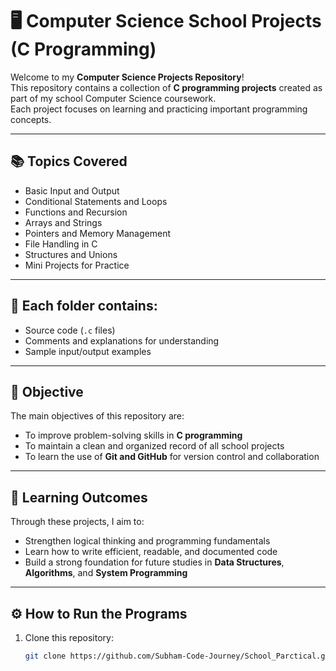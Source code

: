 # 🖥️ Computer Science School Projects (C Programming)

Welcome to my **Computer Science Projects Repository**!  
This repository contains a collection of **C programming projects** created as part of my school Computer Science coursework.  
Each project focuses on learning and practicing important programming concepts.

---

## 📚 Topics Covered
- Basic Input and Output  
- Conditional Statements and Loops  
- Functions and Recursion  
- Arrays and Strings  
- Pointers and Memory Management  
- File Handling in C  
- Structures and Unions  
- Mini Projects for Practice  

---

## 📂 Each folder contains:
- Source code (`.c` files)  
- Comments and explanations for understanding  
- Sample input/output examples  

---

## 🚀 Objective
The main objectives of this repository are:
- To improve problem-solving skills in **C programming**
- To maintain a clean and organized record of all school projects  
- To learn the use of **Git and GitHub** for version control and collaboration  

---

## 🧠 Learning Outcomes
Through these projects, I aim to:
- Strengthen logical thinking and programming fundamentals  
- Learn how to write efficient, readable, and documented code  
- Build a strong foundation for future studies in **Data Structures**, **Algorithms**, and **System Programming**

---

## ⚙️ How to Run the Programs
1. Clone this repository:
   ```bash
   git clone https://github.com/Subham-Code-Journey/School_Parctical.git
